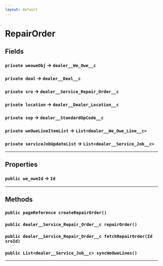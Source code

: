 ```yaml
---
layout: default
---
```

# RepairOrder
## Fields

### `private weoweObj` → `dealer__We_Owe__c`


### `private deal` → `dealer__Deal__c`


### `private sro` → `dealer__Service_Repair_Order__c`


### `private location` → `dealer__Dealer_Location__c`


### `private sop` → `dealer__StandardOpCode__c`


### `private weOweLineItemList` → `List<dealer__We_Owe_Line__c>`


### `private serviceJobUpdateList` → `List<dealer__Service_Job__c>`


---
## Properties

### `public we_oweId` → `Id`


---
## Methods
### `public pageReference createRepairOrder()`
### `public dealer__Service_Repair_Order__c repairOrder()`
### `public dealer__Service_Repair_Order__c fetchRepairOrder(Id sroId)`
### `public List<dealer__Service_Job__c> syncWeOweLines()`
---

